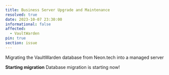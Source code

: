 ```yaml
---
title: Business Server Upgrade and Maintenance
resolved: true
date: 2023-10-07 23:30:00
informational: false
affected:
  - VaultWarden
pin: true
section: issue
---
```


Migrating the VaultWarden database from Neon.tech into a managed server

**Starting migration** Database migration is starting now!
